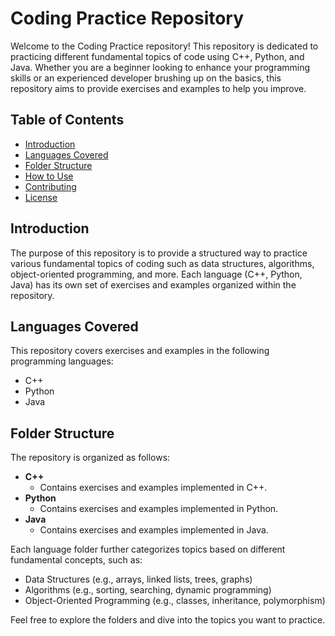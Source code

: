# Coding Practice Repository

Welcome to the Coding Practice repository! This repository is dedicated to practicing different fundamental topics of code using C++, Python, and Java. Whether you are a beginner looking to enhance your programming skills or an experienced developer brushing up on the basics, this repository aims to provide exercises and examples to help you improve.

## Table of Contents

- [Introduction](#introduction)
- [Languages Covered](#languages-covered)
- [Folder Structure](#folder-structure)
- [How to Use](#how-to-use)
- [Contributing](#contributing)
- [License](#license)

## Introduction

The purpose of this repository is to provide a structured way to practice various fundamental topics of coding such as data structures, algorithms, object-oriented programming, and more. Each language (C++, Python, Java) has its own set of exercises and examples organized within the repository.

## Languages Covered

This repository covers exercises and examples in the following programming languages:

- C++
- Python
- Java

## Folder Structure

The repository is organized as follows:

- **C++**
  - Contains exercises and examples implemented in C++.
- **Python**
  - Contains exercises and examples implemented in Python.
- **Java**
  - Contains exercises and examples implemented in Java.

Each language folder further categorizes topics based on different fundamental concepts, such as:

- Data Structures (e.g., arrays, linked lists, trees, graphs)
- Algorithms (e.g., sorting, searching, dynamic programming)
- Object-Oriented Programming (e.g., classes, inheritance, polymorphism)

Feel free to explore the folders and dive into the topics you want to practice.

